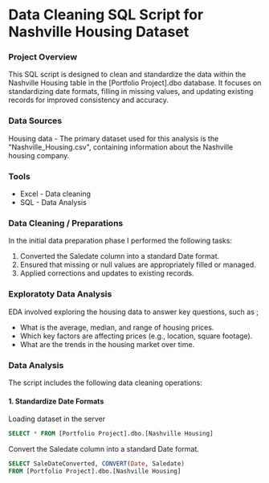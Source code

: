 # Data Cleaning SQL Script for Nashville Housing Dataset
### Project Overview

This SQL script is designed to clean and standardize the data within the Nashville Housing table in the [Portfolio Project].dbo database. It focuses on standardizing date formats, filling in missing values, and updating existing records for improved consistency and accuracy.

### Data Sources

Housing data - The primary dataset used for this analysis is the "Nashville_Housing.csv", containing information about the Nashville housing company. 

### Tools

- Excel - Data cleaning
- SQL - Data Analysis

### Data Cleaning / Preparations

In the initial data preparation phase I performed the following tasks:
1. Converted the Saledate column into a standard Date format.
2. Ensured that missing or null values are appropriately filled or managed.
3. Applied corrections and updates to existing records.

### Exploratoty Data Analysis

EDA involved exploring the housing data to answer key questions, such as ;

- What is the average, median, and range of housing prices.
- Which key factors are affecting prices (e.g., location, square footage).
- What are the trends in the housing market over time.


### Data Analysis

The script includes the following data cleaning operations:
#### 1. Standardize Date Formats
Loading dataset in the server
```sql
SELECT * FROM [Portfolio Project].dbo.[Nashville Housing]
```
Convert the Saledate column into a standard Date format.
```sql
SELECT SaleDateConverted, CONVERT(Date, Saledate)
FROM [Portfolio Project].dbo.[Nashville Housing]
```
